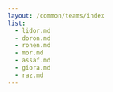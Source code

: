 ```yaml
---
layout: /common/teams/index
list:
  - lidor.md
  - doron.md
  - ronen.md
  - mor.md
  - assaf.md
  - giora.md
  - raz.md
---
```

